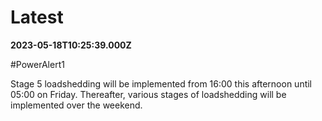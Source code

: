 # Latest

**2023-05-18T10:25:39.000Z**

\#PowerAlert1

Stage 5 loadshedding will be implemented from 16:00 this afternoon until 05:00 on Friday. Thereafter, various stages of loadshedding will be implemented over the weekend.
